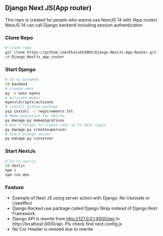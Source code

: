 
## Django Next JS(App router)

This repo is created for people who wanna use NextJS 14 with (App router).
NextJS 14 can call Django backend including session authentication

### Clone Repo
```bash
# clone repo
git clone https://github.com/Ekaluk52003/Django-NextJs-App-Router.git
cd Django_NextJs_app_router
```
### Start Django
```bash
# Cd to backend
cd backend
# create venv
py -m venv myenv
# Activate myenv
myenv\Scripts\activate
# install python package
pip install -r requirements.txt
# Make migration for SQlite
py manage.py makemigrations
# Don't forget to create user so to test login
py manage.py createsuperuser
# Start Django server
py manage.py runserver

```
### Start NextJs
```bash
# Cd to nextjs
cd nextjs
npm i
npm run dev
```

### Feature
- Example of Next JS using server action with Django. No Usestate or Useeffect
- Django Backed use package called Django Ninja instead of Django Rest Framework
- Django API is rewrite from http://127.0.0.1:8000/api to http://localhost:3000/api. Pls check find next.config.js
- No Cor Header is needed due to rewrite 